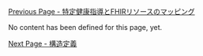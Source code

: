 [Previous Page - 特定健康指導とFHIRリソースのマッピング](mapping.html)

No content has been defined for this page, yet.

[Next Page - 構造定義](structure.html)